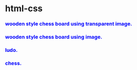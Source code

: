 # html-css
<h3 style="color:blue">wooden style chess board using transparent image.</h3>
<h3 style="color: blue">wooden style chess board using image.</h3>
<h3 style="color: blue">ludo.</h3>
<h3 style="color: blue">chess.</h3>
